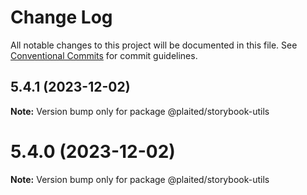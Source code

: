# Change Log

All notable changes to this project will be documented in this file.
See [Conventional Commits](https://conventionalcommits.org) for commit guidelines.

## 5.4.1 (2023-12-02)

**Note:** Version bump only for package @plaited/storybook-utils





# 5.4.0 (2023-12-02)

**Note:** Version bump only for package @plaited/storybook-utils
